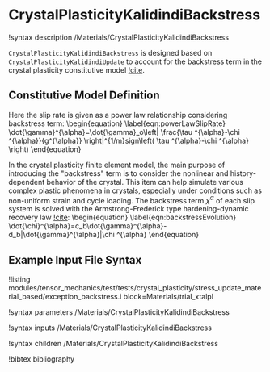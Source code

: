 # CrystalPlasticityKalidindiBackstress

!syntax description /Materials/CrystalPlasticityKalidindiBackstress

`CrystalPlasticityKalidindiBackstress` is designed based on `CrystalPlasticityKalidindiUpdate` to account for the backstress term in the crystal plasticity constitutive model [!cite](kalidindi1992).

## Constitutive Model Definition
<!-- TODO A more detailed description of the physical background is needed. -->

Here the slip rate is given as a power law relationship considering backstress term:
\begin{equation}
  \label{eqn:powerLawSlipRate}
  \dot{\gamma}^{\alpha}=\dot{\gamma}_o\left| \frac{\tau ^{\alpha}-\chi ^{\alpha}}{g^{\alpha}} \right|^{1/m}sign\left( \tau ^{\alpha}-\chi ^{\alpha} \right)
\end{equation}

In the crystal plasticity finite element model, the main purpose of introducing the "backstress" term is to consider the nonlinear and history-dependent behavior of the crystal. This item can help simulate various complex plastic phenomena in crystals, especially under conditions such as non-uniform strain and cycle loading. The backstress term $\chi^{\alpha}$ of each slip system is solved with the Armstrong-Frederick type hardening-dynamic recovery law [!cite](Frederick2007):
\begin{equation}
  \label{eqn:backstressEvolution}
  \dot{\chi}^{\alpha}=c_b\dot{\gamma}^{\alpha}-d_b|\dot{\gamma}^{\alpha}|\chi ^{\alpha}
\end{equation}

## Example Input File Syntax

!listing modules/tensor_mechanics/test/tests/crystal_plasticity/stress_update_material_based/exception_backstress.i block=Materials/trial_xtalpl

!syntax parameters /Materials/CrystalPlasticityKalidindiBackstress

!syntax inputs /Materials/CrystalPlasticityKalidindiBackstress

!syntax children /Materials/CrystalPlasticityKalidindiBackstress

!bibtex bibliography